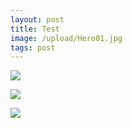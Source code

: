 ```yaml
---
layout: post
title: Test
image: /upload/Hero01.jpg
tags: post
---
```



![](/upload/Hero01.jpg)

![](/upload/background.png)

![](/upload/Hero01.jpg)
